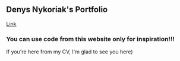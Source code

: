 ## Denys Nykoriak's Portfolio

[Link](https://nykoriakdenys.com/)

### **You can use code from this website only for inspiration!!!**

If you're here from my CV, I'm glad to see you here)
